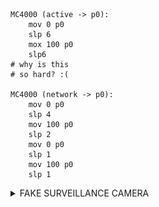 ```
MC4000 (active -> p0):
    mov 0 p0
    slp 6
    mox 100 p0
    slp6
# why is this
# so hard? :(

MC4000 (network -> p0):
    mov 0 p0
    slp 4
    mov 100 p0
    slp 2
    mov 0 p0
    slp 1
    mov 100 p0
    slp 1
```
<details>
<summary>FAKE SURVEILLANCE CAMERA</summary>
<p>
  <img alt="Fake surveillance camera" src="https://github.com/HungryVovka/SHENZHEN-I-O/blob/main/FAKE%20SURVEILLANCE%20CAMERA/FAKE%20SURVEILLANCE%20CAMERA.jpg">
</p>
</details>
